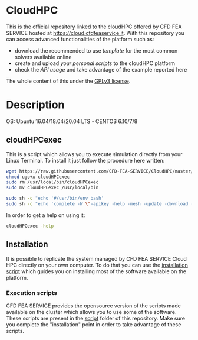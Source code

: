 # CloudHPC
This is the official repository linked to the cloudHPC offered by CFD FEA SERVICE hosted at https://cloud.cfdfeaservice.it. With this repository you can access advanced functionalities of the platform such as:

* download the recommended to use *template* for the most common solvers available online
* create and upload *your personal scripts* to the cloudHPC platform
* check the *API usage* and take advantage of the example reported here

The whole content of this under the [GPLv3 license](https://github.com/CFD-FEA-SERVICE/CloudHPCScript/blob/master/LICENSE).

# Description
OS: Ubuntu 16.04/18.04/20.04 LTS - CENTOS 6.10/7/8

## cloudHPCexec
This is a script which allows you to execute simulation directly from your Linux Terminal. To install it just follow the procedure here written:

```bash
wget https://raw.githubusercontent.com/CFD-FEA-SERVICE/CloudHPC/master/exampleAPI/cloudHPCexec
chmod ugo+x cloudHPCexec
sudo rm /usr/local/bin/cloudHPCexec
sudo mv cloudHPCexec /usr/local/bin

sudo sh -c "echo '#/usr/bin/env bash'                                                         > /etc/bash_completion.d/cloudHPCexec"
sudo sh -c "echo 'complete -W \"-apikey -help -mesh -update -download -batch\" cloudHPCexec' >> /etc/bash_completion.d/cloudHPCexec"
```

In order to get a help on using it:

```bash
cloudHPCexec -help
```

## Installation
It is possible to replicate the system managed by CFD FEA SERVICE Cloud HPC directly on your own computer. To do that you can use the [installation script](https://github.com/CFD-FEA-SERVICE/CloudHPC/blob/master/install) which guides you on installing most of the software available on the platform.

### Execution scripts
CFD FEA SERVICE provides the opensource version of the scripts made available on the cluster which allows you to use some of the software. These scripts are present in the [script](https://github.com/CFD-FEA-SERVICE/CloudHPC/tree/master/scripts) folder of this repository. Make sure you complete the "installation" point in order to take advantage of these scripts.
